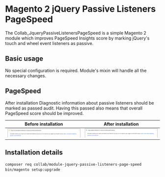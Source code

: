 # Magento 2 jQuery Passive Listeners PageSpeed

The Collab_JqueryPassiveListenersPageSpeed is a simple Magento 2 module which improves PageSpeed Insights score 
by marking jQuery's touch and wheel event listeners as passive. 

## Basic usage
No special configuration is required. Module's mixin will handle all the necessary changes.

## PageSpeed
After installation Diagnostic information about passive listeners should be marked as passed audit. Having this passed also
means that overall PageSpeed score should be improved.

| Before installation | After installation |
|---------------------|--------------------|
| ![Before installation](docs/before.png) | ![After installation](docs/after.png) |


## Installation details
```bash
composer req collab/module-jquery-passive-listeners-page-speed
bin/magento setup:upgrade
```
